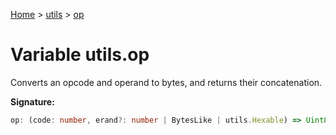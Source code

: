 [Home](../../../index.md) &gt; [utils](../../utils.md) &gt; [op](./op.md)

# Variable utils.op

Converts an opcode and operand to bytes, and returns their concatenation.

<b>Signature:</b>

```typescript
op: (code: number, erand?: number | BytesLike | utils.Hexable) => Uint8Array
```
